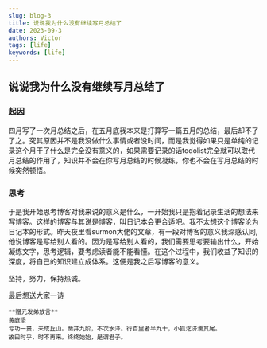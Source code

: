 ```yaml
---
slug: blog-3
title: 说说我为什么没有继续写月总结了
date: 2023-09-3
authors: Victor
tags: [life]
keywords: [life]
---
```

## 说说我为什么没有继续写月总结了

### 起因

四月写了一次月总结之后，在五月底我本来是打算写一篇五月的总结，最后却不了了之。究其原因并不是我没做什么事情或者没时间，而是我觉得如果只是单纯的记录这个月干了什么是完全没有意义的，如果需要记录的话todolist完全就可以取代月总结的作用了，知识并不会在你写月总结的时候凝练，你也不会在写月总结的时候突然顿悟。

### 思考

于是我开始思考博客对我来说的意义是什么，一开始我只是抱着记录生活的想法来写博客。这样的博客与其说是博客，叫日记本会更合适吧。我不太想这个博客沦为日记本的形式。昨天夜里看surmon大佬的文章，有一段对博客的意义我深感认同,他说博客是写给别人看的。因为是写给别人看的，我们需要思考要输出什么，开始凝练文字，思考逻辑，要考虑读者能不能看懂。在这个过程中，我们收益了知识的深度，将自己的知识建立成体系。这便是我之后写博客的意义。

坚持，努力，保持热诚。

最后想送大家一诗 



```
**赠元发弟放言**
黄庭坚
亏功一篑，未成丘山。凿井九阶，不次水泽。行百里者半九十，小狐汔济濡其尾。
故曰时乎，时不再来。终终始始，是谓君子。
```

